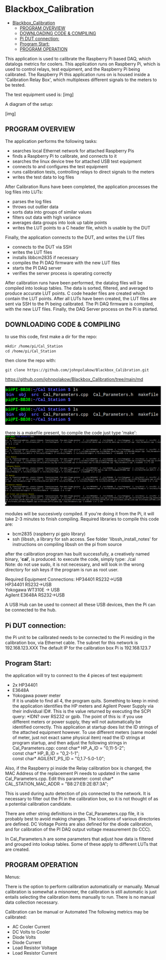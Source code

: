 # Blackbox_Calibration

- [Blackbox_Calibration](#blackbox_calibration)
  - [PROGRAM OVERVIEW](#program-overview)
  - [DOWNLOADING CODE & COMPILING](#downloading-code--compiling)
  - [Pi DUT connection:](#pi-dut-connection)
  - [Program Start:](#program-start)
  - [PROGRAM OPERATION](#program-operation)

This application is used to calibrate the Raspberry Pi based DAQ, which datalogs metrics for coolers. This application runs on Raspberry Pi, which is used to control relays, test equipment, and the Raspberry Pi being calibrated. The Raspberry Pi this application runs on is housed inside a 'Calibration Relay Box', which multiplexes different signals to the meters to be tested. 

The test equipment used is:
[img]




A diagram of the setup:

[img]


## PROGRAM OVERVIEW

The application performs the following tasks:
  - searches local Ethernet network for attached Raspberry Pis
  - finds a Raspberry Pi to calibrate, and connects to it
  - searches the linux device tree for attached USB test equipment
  - connects to and configures the test equipment
  - runs calibration tests, controlling relays to direct signals to the meters
  - writes the test data to log files
  
After Calibration Runs have been completed, the application processes the log files into LUTs:
  - parses the log files
  - throws out outlier data
  - sorts data into groups of similar values
  - filters out data with high variance
  - averages data groups into look up table points
  - writes the LUT points to a C header file, which is usable by the DUT

Finally, the application connects to the DUT, and writes the LUT files
 - connects to the DUT via SSH
 - writes the LUT files
 - installs libbcm2835 if necessary
 - compiles the Pi DAQ firmware with the new LUT files
 - starts the PI DAQ server
 - verifies the server process is operating correctly

  
After calibration runs have been performed, the datalog files will be compiled into lookup tables. The data is sorted, filtered, and averaged to produce accurate LUT points. C code header files are created which contain the LUT points. After all LUTs have been created, the LUT files are sent via SSH to the Pi being calibrated. 
The Pi DAQ firmware is compiled, with the new LUT files. Finally, the DAQ Server process on the Pi is started.

## DOWNLOADING CODE & COMPILING
to use this code, first make a dir for the repo:
```
mkdir /home/pi/Cal_Station  
cd /home/pi/Cal_Station  
```
then clone the repo with:  
```
git clone https://github.com/johnpolakow/Blackbox_Calibration.git  
```

https://github.com/johnpolakow/Blackbox_Calibration/tree/main/md

![alt text](./md/compile/compile01.png?raw=true)
![plot](./md/compile/compile01.png)

there is a makefile present, to compile the code just type 'make':  
![alt text](https://github.com/johnpolakow/Blackbox_Calibration/blob/main/md/compile/compile02.png?raw=true)


modules will be succesively compiled. If you're doing it from the Pi, it will take 2-3 minutes to finish compiling. Required libraries to compile this code are:
   - bcm2835 (raspberry pi gpio library)
   - ssh (libssh, a library for ssh access. See folder 'libssh_install_notes' for instructions on compiling libssh on the pi from source

after the calibration program has built successfully, a creatively named binary, '**cal**', is produced. 
to execute the code, simply type: ./cal  
Note: do not use sudo, it is not necessary, and will look in the wrong directory for ssh keys if the program is run as root user.

Required Equipment Connections:
  HP34401  RS232->USB  
  HP34401  RS232->USB  
  Yokogawa WT310E -> USB  
  Agilent E3648A RS232->USB  
  

A USB Hub can be used to connect all these USB devices, then the Pi can be connected to the hub.

## Pi DUT connection:
the Pi unit to be calibrated needs to be connected to the Pi residing in the calibration box, via Ethernet cable. The subnet for this network is 192.168.123.XXX
The default IP for the calibration box Pi is 192.168.123.7

## Program Start:
the application will try to connect to the 4 pieces of test equipment:
   - 2x HP34401  
   - E3648A  
   - Yokogawa power meter  
If it is unable to find all 4, the program quits. Something to keep in mind:
the application identifies the HP meters and Agilent Power Supply via their individual ID#. This is the value returned by executing the SCPI query: \*IDN?
over RS232 or gpib. The point of this is: if you use different meters or power supply, they will not automatically be identified correctly. This application at startup does list the ID strings of the attached equipment however. To use different meters (same model of meter, just not exact same physical item) read the ID strings at program startup, and then adjust the following strings in Cal_Parameters.cpp:
const char* HP_A_ID = "0,11-5-2";  
const char* HP_B_ID = "0,2-1-1";  
const char* AGILENT_PS_ID = "0,1.7-5.0-1.0";  

Also, if the Raspberry pi inside the Relay calibration box is changed, the MAC Address of the replacement Pi needs to updated in the same Cal_Parameters.cpp. Edit this parameter:
const char* CAL_STATION_MAC_ADDR = "B8:27:EB:2E:B7:3A";  

This is used during auto detection of pis connected to the network. It is necessary to filter out the PI in the calibration box, so it is not thought of as a potential calibration candidate.

There are other string definitions in the Cal_Parameters.cpp file, it is probably best to avoid making changes. The lcoations of various directories are defined.
DC Voltage Points are also defined for the diode calibration, and for calibration of the PI DAQ output voltage measurement (to CCC).

In Cal_Parameters.h are some parameters that adjust how data is filtered and grouped into lookup tables. Some of these apply to different LUTs that are created. 

## PROGRAM OPERATION

Menus:

There is the option to perform calibration automatically or manually. Manual calibration is somewhat a misnomer, the calibration is still automatic is just entails selecting the calibration items manually to run. There is no manual data collection necessary. 






Calibration can be manual or Automated
The following metrics may be calibrated:
  - AC Cooler Current
  - DC Volts to Cooler
  - Diode Volts
  - Diode Current
  - Load Resistor Voltage
  - Load Resistor Current